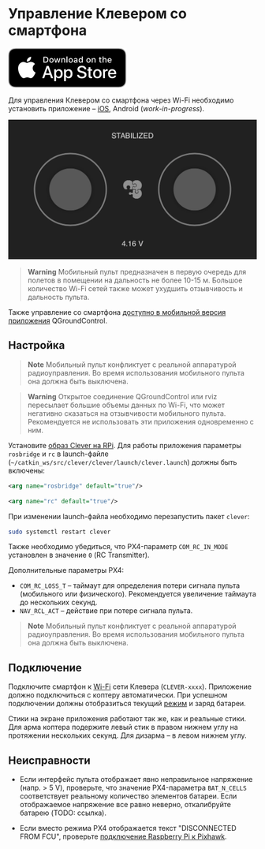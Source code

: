Управление Клевером со смартфона
===

<a href="https://itunes.apple.com/ru/app/clever-rc/id1396166572?mt=8"><img src="assets/appstore.svg"></a>

Для управления Клевером со смартфона через Wi-Fi необходимо установить приложение – [iOS](https://itunes.apple.com/ru/app/clever-rc/id1396166572?mt=8), Android (*work-in-progress*).

![CLEVER RC](assets/IMG_4397.PNG)

> **Warning** Мобильный пульт предназначен в первую очередь для полетов в помещении на дальность не более 10-15 м. Большое количество Wi-Fi сетей также может ухудшить отзывчивость и дальность пульта.

Также управление со смартфона [доступно в мобильной версия приложения](https://docs.qgroundcontrol.com/en/SettingsView/VirtualJoystick.html) QGroundControl.

Настройка
---

> **Note** Мобильный пульт конфликтует с реальной аппаратурой радиоуправления. Во время использования мобильного пульта она должна быть выключена.

> **Warning** Открытое соединение QGroundControl или rviz пересылает большие объемы данных по Wi-Fi, что может негативно сказаться на отзывчивости мобильного пульта. Рекомендуется не использовать эти приложения одновременно с ним.

Установите [образ Clever на RPi](microsd_images.md). Для работы приложения параметры `rosbridge` и `rc` в launch-файле (`~/catkin_ws/src/clever/clever/launch/clever.launch`) должны быть включены:

```xml
<arg name="rosbridge" default="true"/>
```

```xml
<arg name="rc" default="true"/>
```

При изменении launch-файла необходимо перезапустить пакет `clever`:

```bash
sudo systemctl restart clever
```

Также необходимо убедиться, что PX4-параметр `COM_RC_IN_MODE` установлен в значение `0` (RC Transmitter).

Дополнительные параметры PX4:

* `COM_RC_LOSS_T` – таймаут для определения потери сигнала пульта (мобильного или физического). Рекомендуется увеличение таймаута до нескольких секунд.
* `NAV_RCL_ACT` – действие при потере сигнала пульта.

> **Note** Мобильный пульт конфликтует с реальной аппаратурой радиоуправления. Во время использования мобильного пульта она должна быть выключена.

Подключение
---

Подключите смартфон к [Wi-Fi](wifi.md) сети Клевера (`CLEVER-xxxx`). Приложение должно подключиться с коптеру автоматически. При успешном подключении должны отобразиться текущий [режим](modes.ms) и заряд батареи.

Стики на экране приложения работают так же, как и реальные стики. Для арма коптера подержите левый стик в правом нижнем углу на протяжении нескольких секунд. Для дизарма – в левом нижнем углу.

Неисправности
---

* Если интерфейс пульта отображает явно неправильное напряжение (напр. > 5 V), проверьте, что значение PX4-параметра `BAT_N_CELLS` соответствует реальному количество элементов батареи. Если отображаемое напряжение все равно неверно, откалибруйте батарею (TODO: ссылка).

* Если вместо режима PX4 отображается текст "DISCONNECTED FROM FCU", проверьте [подключение Raspberry Pi к Pixhawk](connection.md).
